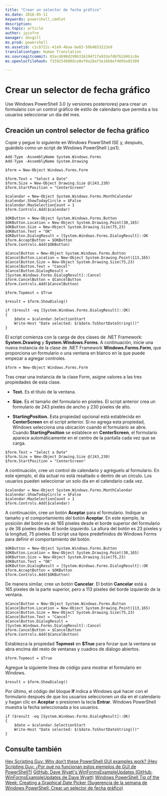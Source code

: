 ```yaml
---
title: "Crear un selector de fecha gráfico"
ms.date: 2016-05-11
keywords: powershell,cmdlet
description: 
ms.topic: article
author: jpjofre
manager: dongill
ms.prod: powershell
ms.assetid: c1cb722c-41e9-4baa-be83-59b4653222e9
translationtype: Human Translation
ms.sourcegitcommit: 03ac4b90d299b316194f1fa932e7dbf62d4b1c8e
ms.openlocfilehash: f359254900dce0ef0a28af3e16b8ef4095e85309

---
```


# Crear un selector de fecha gráfico
Use Windows PowerShell 3.0 (y versiones posteriores) para crear un formulario con un control gráfico de estilo de calendario que permita a los usuarios seleccionar un día del mes.

## Creación un control selector de fecha gráfico
Copie y pegue lo siguiente en Windows PowerShell ISE y, después, guárdelo como un script de Windows PowerShell (.ps1).

```
Add-Type -AssemblyName System.Windows.Forms
Add-Type -AssemblyName System.Drawing

$form = New-Object Windows.Forms.Form 

$form.Text = "Select a Date" 
$form.Size = New-Object Drawing.Size @(243,230) 
$form.StartPosition = "CenterScreen"

$calendar = New-Object System.Windows.Forms.MonthCalendar 
$calendar.ShowTodayCircle = $False
$calendar.MaxSelectionCount = 1
$form.Controls.Add($calendar) 

$OKButton = New-Object System.Windows.Forms.Button
$OKButton.Location = New-Object System.Drawing.Point(38,165)
$OKButton.Size = New-Object System.Drawing.Size(75,23)
$OKButton.Text = "OK"
$OKButton.DialogResult = [System.Windows.Forms.DialogResult]::OK
$form.AcceptButton = $OKButton
$form.Controls.Add($OKButton)

$CancelButton = New-Object System.Windows.Forms.Button
$CancelButton.Location = New-Object System.Drawing.Point(113,165)
$CancelButton.Size = New-Object System.Drawing.Size(75,23)
$CancelButton.Text = "Cancel"
$CancelButton.DialogResult = [System.Windows.Forms.DialogResult]::Cancel
$form.CancelButton = $CancelButton
$form.Controls.Add($CancelButton)

$form.Topmost = $True

$result = $form.ShowDialog() 

if ($result -eq [System.Windows.Forms.DialogResult]::OK)
{
    $date = $calendar.SelectionStart
    Write-Host "Date selected: $($date.ToShortDateString())"
}
```

El script comienza con la carga de dos clases de .NET Framework: **System.Drawing** y **System.Windows.Forms**. A continuación, inicie una nueva instancia de la clase de .NET Framework **Windows.Forms.Form**, que proporciona un formulario o una ventana en blanco en la que puede empezar a agregar controles.

```
$form = New-Object Windows.Forms.Form
```

Tras crear una instancia de la clase Form, asigne valores a las tres propiedades de esta clase.

-   **Text.** Es el título de la ventana.

-   **Size.** Es el tamaño del formulario en píxeles. El script anterior crea un formulario de 243 píxeles de ancho y 230 píxeles de alto.

-   **StartingPosition.** Esta propiedad opcional está establecida en **CenterScreen** en el script anterior. Si no agrega esta propiedad, Windows selecciona una ubicación cuando el formulario se abre. Cuando **StartingPosition** se establece en **CenterScreen**, el formulario aparece automáticamente en el centro de la pantalla cada vez que se carga.

```
$form.Text = "Select a Date" 
$form.Size = New-Object Drawing.Size @(243,230) 
$form.StartPosition = "CenterScreen"
```

A continuación, cree un control de calendario y agréguelo al formulario. En este ejemplo, el día actual no está resaltado o dentro de un círculo. Los usuarios pueden seleccionar un solo día en el calendario cada vez.

```
$calendar = New-Object System.Windows.Forms.MonthCalendar 
$calendar.ShowTodayCircle = $False
$calendar.MaxSelectionCount = 1
$form.Controls.Add($calendar)
```

A continuación, cree un botón **Aceptar** para el formulario. Indique un tamaño y el comportamiento del botón **Aceptar**. En este ejemplo, la posición del botón es de 165 píxeles desde el borde superior del formulario y de 38 píxeles desde el borde izquierdo. La altura del botón es 23 píxeles y la longitud, 75 píxeles. El script usa tipos predefinidos de Windows Forms para definir el comportamiento del botón.

```
$OKButton = New-Object System.Windows.Forms.Button
$OKButton.Location = New-Object System.Drawing.Point(38,165)
$OKButton.Size = New-Object System.Drawing.Size(75,23)
$OKButton.Text = "OK"
$OKButton.DialogResult = [System.Windows.Forms.DialogResult]::OK
$form.AcceptButton = $OKButton
$form.Controls.Add($OKButton)
```

De manera similar, cree un botón **Cancelar**. El botón **Cancelar** está a 165 píxeles de la parte superior, pero a 113 píxeles del borde izquierdo de la ventana.

```
$CancelButton = New-Object System.Windows.Forms.Button
$CancelButton.Location = New-Object System.Drawing.Point(113,165)
$CancelButton.Size = New-Object System.Drawing.Size(75,23)
$CancelButton.Text = "Cancel"
$CancelButton.DialogResult = [System.Windows.Forms.DialogResult]::Cancel
$form.CancelButton = $CancelButton
$form.Controls.Add($CancelButton)
```

Establezca la propiedad **Topmost** en **$True** para forzar que la ventana se abra encima del resto de ventanas y cuadros de diálogo abiertos.

```
$form.Topmost = $True
```

Agregue la siguiente línea de código para mostrar el formulario en Windows.

```
$result = $form.ShowDialog()
```

Por último, el código del bloque **If** indica a Windows qué hacer con el formulario después de que los usuarios seleccionen un día en el calendario y hagan clic en **Aceptar** o presionen la tecla **Entrar**. Windows PowerShell muestra la fecha seleccionada a los usuarios.

```
if ($result -eq [System.Windows.Forms.DialogResult]::OK)
{
    $date = $calendar.SelectionStart
    Write-Host "Date selected: $($date.ToShortDateString())"
}
```

## Consulte también
[Hey Scripting Guy: Why don’t these PowerShell GUI examples work? (Hey Scripting Guy: ¿Por qué no funcionan estos ejemplos de GUI de PowerShell?)](http://go.microsoft.com/fwlink/?LinkId=506644)
[GitHub: Dave Wyatt's WinFormsExampleUpdates (GitHub: WinFormsExampleUpdates de Dave Wyatt)](https://github.com/dlwyatt/WinFormsExampleUpdates)
[Windows PowerShell Tip of the Week: Creating a Graphical Date Picker (Sugerencia de la semana de Windows PowerShell: Crear un selector de fecha gráfico)](http://technet.microsoft.com/library/ff730942.aspx)




<!--HONumber=Jun16_HO4-->


